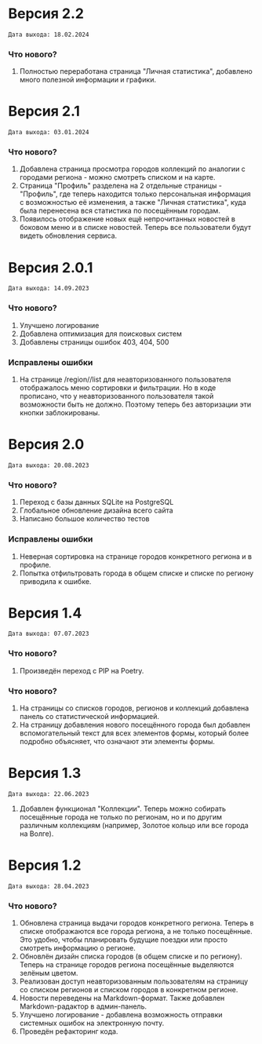 # Версия 2.2
`Дата выхода: 18.02.2024`
### Что нового?
1. Полностью переработана страница "Личная статистика", добавлено много полезной информации и графики.

# Версия 2.1
`Дата выхода: 03.01.2024`
### Что нового?
1. Добавлена страница просмотра городов коллекций по аналогии с городами региона - можно смотреть списком и на карте.
2. Страница "Профиль" разделена на 2 отдельные страницы - "Профиль", где теперь находится только персональная информация
с возможностью её изменения, а также "Личная статистика", куда была перенесена вся статистика по посещённым городам.
3. Появилось отображение новых ещё непрочитанных новостей в боковом меню и в списке новостей. Теперь все пользователи будут видеть обновления сервиса.

# Версия 2.0.1
`Дата выхода: 14.09.2023`
### Что нового?
1. Улучшено логирование
2. Добавлена оптимизация для поисковых систем
3. Добавлены страницы ошибок 403, 404, 500

### Исправлены ошибки
1. На странице /region/<pk>/list для неавторизованного пользователя отображалось меню сортировки и фильтрации.
Но в коде прописано, что у неавторизованного пользователя такой возможности быть не должно.
Поэтому теперь без авторизации эти кнопки заблокированы.

# Версия 2.0
`Дата выхода: 20.08.2023`
### Что нового?
1. Переход с базы данных SQLite на PostgreSQL
2. Глобальное обновление дизайна всего сайта
3. Написано большое количество тестов

### Исправлены ошибки
1. Неверная сортировка на странице городов конкретного региона и в профиле.
2. Попытка отфильтровать города в общем списке и списке по региону приводила к ошибке.

# Версия 1.4
`Дата выхода: 07.07.2023`  
### Что нового?
1. Произведён переход с PIP на Poetry.

### Что нового?
1. На страницы со списков городов, регионов и коллекций добавлена панель со статистической информацией.
2. На страницу добавления нового посещённого города был добавлен вспомогательный текст для всех элементов формы, который более подробно объясняет, что означают эти элементы формы.

# Версия 1.3
`Дата выхода: 22.06.2023`
1. Добавлен функционал "Коллекции". Теперь можно собирать посещённые города не только по регионам, но и по другим различным коллекциям (например, Золотое кольцо или все города на Волге). 

# Версия 1.2 
`Дата выхода: 28.04.2023`  

### Что нового?
1. Обновлена страница выдачи городов конкретного региона. Теперь в списке отображаются все города региона, а не только посещённые. Это удобно, чтобы планировать будущие поездки или просто смотреть информацию о регионе.
2. Обновлён дизайн списка городов (в общем списке и по региону). Теперь на странице городов региона посещённые выделяются зелёным цветом.
3. Реализован доступ неавторизованным пользователям на страницу со списком регионов и списком городов в конкретном регионе.
4. Новости переведены на Markdown-формат. Также добавлен Markdown-радактор в админ-панель.
5. Улучшено логирование - добавлена возможность отправки системных ошибок на электронную почту.
6. Проведён рефакторинг кода.
